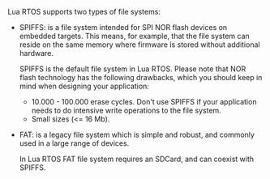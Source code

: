 Lua RTOS supports two types of file systems:

* SPIFFS: is a file system intended for SPI NOR flash devices on embedded targets. This means, for example, that the file system can reside on the same memory where firmware is stored without additional hardware.

  SPIFFS is the default file system in Lua RTOS. Please note that NOR flash technology has the following drawbacks, which you should keep in mind when designing your application:

    * 10.000 - 100.000 erase cycles. Don't use SPIFFS if your application needs to do intensive write operations to the file system.
    * Small sizes (<= 16 Mb).

* FAT: is a legacy file system which is simple and robust, and commonly used in a large range of devices.

  In Lua RTOS FAT file system requires an SDCard, and can coexist with SPIFFS. 

